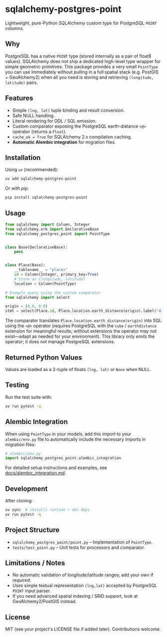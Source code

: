 sqlalchemy-postgres-point
=========================

Lightweight, pure-Python SQLAlchemy custom type for PostgreSQL `POINT` columns.

Why
----

PostgreSQL has a native `POINT` type (stored internally as a pair of float8 values). SQLAlchemy does not ship a dedicated high-level type wrapper for simple geometric primitives. This package provides a very small `PointType` you can use immediately without pulling in a full spatial stack (e.g. PostGIS + GeoAlchemy2) when all you need is storing and retrieving `(longitude, latitude)` pairs.

Features
--------

* Simple `(lng, lat)` tuple binding and result conversion.
* Safe NULL handling.
* Literal rendering for DDL / SQL emission.
* Custom comparator exposing the PostgreSQL earth-distance `<@>` operator (returns a `Float`).
* `cache_ok = True` for SQLAlchemy 2.x compilation caching.
* **Automatic Alembic integration** for migration files.

Installation
------------

Using `uv` (recommended):

```bash
uv add sqlalchemy-postgres-point
```

Or with pip:

```bash
pip install sqlalchemy-postgres-point
```

Usage
-----

```python
from sqlalchemy import Column, Integer
from sqlalchemy.orm import DeclarativeBase
from sqlalchemy_postgres_point import PointType


class Base(DeclarativeBase):
	pass


class Place(Base):
    __tablename__ = "places"
    id = Column(Integer, primary_key=True)
    # Store as (longitude, latitude)
    location = Column(PointType)

# Example query using the custom comparator
from sqlalchemy import select

origin = (0.0, 0.0)
stmt = select(Place.id, Place.location.earth_distance(origin).label("dist"))
```

The comparator translates `Place.location.earth_distance(origin)` into SQL using the `<@>` operator (requires PostgreSQL with the `cube` / `earthdistance` extension for meaningful results; without extensions the operator may not exist—adapt as needed for your environment). This library only *emits* the operator; it does not manage PostgreSQL extensions.

Returned Python Values
----------------------

Values are loaded as a 2-tuple of floats `(lng, lat)` or `None` when NULL.

Testing
-------

Run the test suite with:

```bash
uv run pytest -q
```

## Alembic Integration

When using `PointType` in your models, add this import to your `alembic/env.py` file to automatically include the necessary imports in migration files:

```python
# alembic/env.py
import sqlalchemy_postgres_point.alembic_integration
```

For detailed setup instructions and examples, see [docs/alembic_integration.md](docs/alembic_integration.md).

Development
-----------

After cloning:

```bash
uv sync  # installs runtime + dev deps
uv run pytest -q
```

Project Structure
-----------------

* `sqlalchemy_postgres_point/point.py` – Implementation of `PointType`.
* `tests/test_point.py` – Unit tests for processors and comparator.

Limitations / Notes
-------------------

* No automatic validation of longitude/latitude ranges; add your own if required.
* Uses simple textual representation `(lng,lat)` accepted by PostgreSQL `POINT` input parser.
* If you need advanced spatial indexing / SRID support, look at GeoAlchemy2/PostGIS instead.

License
-------

MIT (see your project's LICENSE file if added later). Contributions welcome.

